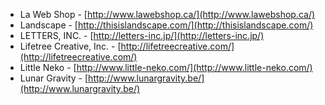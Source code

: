  * La Web Shop - [http://www.lawebshop.ca/](http://www.lawebshop.ca/)
 * Landscape - [http://thisislandscape.com/](http://thisislandscape.com/)
 * LETTERS, INC. - [http://letters-inc.jp/](http://letters-inc.jp/)
 * Lifetree Creative, Inc. - [http://lifetreecreative.com/](http://lifetreecreative.com/)
 * Little Neko - [http://www.little-neko.com/](http://www.little-neko.com/)
 * Lunar Gravity - [http://www.lunargravity.be/](http://www.lunargravity.be/)